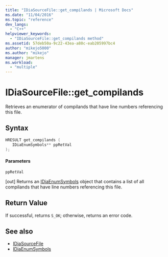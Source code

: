 ```yaml
---
title: "IDiaSourceFile::get_compilands | Microsoft Docs"
ms.date: "11/04/2016"
ms.topic: "reference"
dev_langs:
  - "C++"
helpviewer_keywords:
  - "IDiaSourceFile::get_compilands method"
ms.assetid: 57deb50a-9c22-43ea-a80c-eab205997bc4
author: "mikejo5000"
ms.author: "mikejo"
manager: jmartens
ms.workload:
  - "multiple"
---
```

# IDiaSourceFile::get_compilands
Retrieves an enumerator of compilands that have line numbers referencing this file.

## Syntax

```C++
HRESULT get_compilands ( 
   IDiaEnumSymbols** ppRetVal
);
```

#### Parameters
 `ppRetVal`

[out] Returns an [IDiaEnumSymbols](../../debugger/debug-interface-access/idiaenumsymbols.md) object that contains a list of all compilands that have line numbers referencing this file.

## Return Value
 If successful, returns `S_OK`; otherwise, returns an error code.

## See also
- [IDiaSourceFile](../../debugger/debug-interface-access/idiasourcefile.md)
- [IDiaEnumSymbols](../../debugger/debug-interface-access/idiaenumsymbols.md)